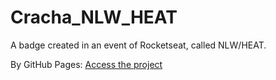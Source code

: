 # Cracha_NLW_HEAT
A badge created in an event of Rocketseat, called NLW/HEAT.

By GitHub Pages: [Access the project](https://guilhermemarques1.github.io/Cracha_NLW_HEAT/)

